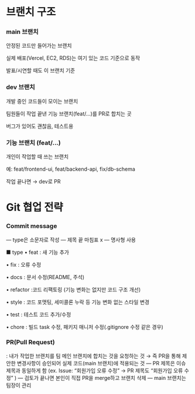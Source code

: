 # 브랜치 구조

### main 브랜치

안정된 코드만 들어가는 브랜치

실제 배포(Vercel, EC2, RDS)는 여기 있는 코드 기준으로 동작

발표/시연할 때도 이 브랜치 기준


### dev 브랜치

개발 중인 코드들이 모이는 브랜치

팀원들이 작업 끝낸 기능 브랜치(feat/...)를 PR로 합치는 곳

버그가 있어도 괜찮음, 테스트용


### 기능 브랜치 (feat/...)

개인이 작업할 때 쓰는 브랜치

예: feat/frontend-ui, feat/backend-api, fix/db-schema

작업 끝나면 → dev로 PR

# Git 협업 전략
### Commit message
— type은 소문자로 작성 
— 제목 끝 마침표 x
— 명사형 사용

 ■ type
• feat : 새 기능 추가

• fix : 오류 수정

• docs : 문서 수정(README, 주석)

• refactor :코드 리팩토링 (기능 변화는 없지만 코드 구조 개선)

• style : 코드 포맷팅, 세미콜론 누락 등 기능 변화 없는 스타일 변경

• test : 테스트 코드 추가/수정

• chore : 빌드 task 수정, 패키지 매니저 수정(.gitignore 수정 같은 경우)


### PR(Pull Request) 
: 내가 작업한 브랜치를 팀 메인 브랜치에 합치는 것을 요청하는 것
→ 즉 PR을 통해 제안한 변경사항이 승인되어 실제 코드(main 브랜치)에 적용되는 것
— PR 제목은 이슈 제목과 동일하게 함
(ex. Issue: “회원가입 오류 수정” → PR 제목도 “회원가입 오류 수정” )
— 검토가 끝나면 본인이 직접 PR을 merge하고 브랜치 삭제
— main 브랜치는 팀장이 관리

